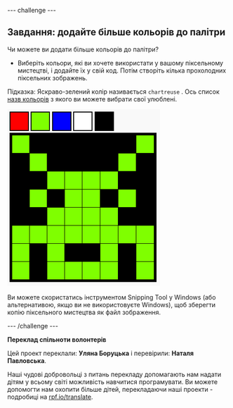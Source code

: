 --- challenge ---

## Завдання: додайте більше кольорів до палітри

Чи можете ви додати більше кольорів до палітри?

+ Виберіть кольори, які ви хочете використати у вашому піксельному мистецтві, і додайте їх у свій код. Потім створіть кілька прохолодних піксельних зображень.

Підказка: Яскраво-зелений колір називається `chartreuse` . Ось список [назв кольорів](https://www.w3schools.com/colors/colors_names.asp) з якого ви можете вибрати свої улюблені.

![знімок екрану](images/pixel-art-final.png)

Ви можете скористатись інструментом Snipping Tool у Windows (або альтернативою, якщо ви не використовуєте Windows), щоб зберегти копію піксельного мистецтва як файл зображення.

--- /challenge ---


**Переклад спільноти волонтерів**

Цей проект переклали: **Уляна Боруцька** і перевірили: **Наталя Павловська**.

Наші чудові добровольці з питань перекладу допомагають нам надати дітям у всьому світі можливість навчитися програмувати. Ви можете допомогти нам охопити більше дітей, перекладаючи наші проекти - подробиці на [rpf.io/translate](https://rpf.io/translate).